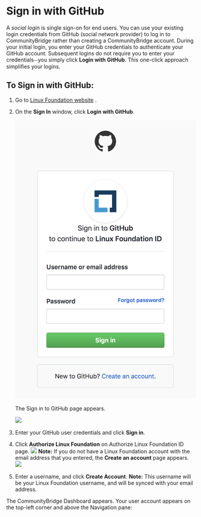 # Sign in with GitHub

A _social login_ is single sign-on for end users. You can use your existing login credentials from GitHub \(social network provider\) to log in to CommunityBridge rather than creating a CommunityBridge account. During your initial login, you enter your GitHub credentials to authenticate your GitHub account. Subsequent logins do not require you to enter your credentials⏤you simply click **Login with GitHub**. This one-click approach simplifies your logins.

## To Sign in with GitHub: <a id="to-log-in-with-github"></a>

1. Go to [Linux Foundation website](https://lfx.platform.linuxfoundation.org/) .
2. On the **Sign In** window, click **Login with GitHub**.  
 

   ![Create Account](../../.gitbook/assets/screen-shot-2020-05-04-at-7.21.17-pm.png)

   The Sign in to GitHub page appears.

   ​![](https://firebasestorage.googleapis.com/v0/b/gitbook-28427.appspot.com/o/assets%2F-LuGl2w4LzPpYJ8jx5ae%2F-M4N5Ixsz6n_niWmmhI0%2F-M4NBPV7ZFbtuDMXmq76%2Fsign%20in%20to%20github.png?alt=media&token=1b4855b1-66c9-412b-b0bb-5d05bed3f732)

3. Enter your GitHub user credentials and click **Sign in**.
4. Click **Authorize Linux Foundation** on Authorize Linux Foundation ID page. ![](https://firebasestorage.googleapis.com/v0/b/gitbook-28427.appspot.com/o/assets%2F-LuGl2w4LzPpYJ8jx5ae%2F-M4N5Ixsz6n_niWmmhI0%2F-M4NDI5sPEjI9_9-pL8B%2Fgithub%20authorization.png?alt=media&token=11155e3b-7cb5-4b60-9da2-d4c8f7b9b812)  **Note:** If you do not have a Linux Foundation account with the email address that you entered, the **Create an account** page appears.  ![](https://firebasestorage.googleapis.com/v0/b/gitbook-28427.appspot.com/o/assets%2F-LuGl2w4LzPpYJ8jx5ae%2F-M4N5Ixsz6n_niWmmhI0%2F-M4NACUStDcTiRGz08oD%2Fcreate%20an%20account%20username.png?alt=media&token=d5eaf448-1cc1-4c9e-a00f-0e56f41ff3d8)
5. Enter a username, and click **Create Account**. **Note:** This username will be your Linux Foundation username, and will be synced with your email address.

The CommunityBridge Dashboard appears. Your user account appears on the top-left corner and above the Navigation pane:




